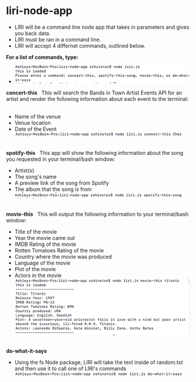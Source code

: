 # liri-node-app
* LIRI will be a command line node app that takes in parameters and gives you back data.
* LIRI must be ran in a command line.
* LIRI will accept 4 differnet commands, outlined below.

**For a list of commands, type:**
&nbsp;
* ![command line](/images/commandLine.png)

**concert-this**
&nbsp;
This will search the Bands in Town Artist Events API for an artist and render the following information about each event to the terminal:
&nbsp;

* Name of the venue
* Venue location
* Date of the Event 
&nbsp;
![concert-this app](/images/concertThis.png)
&nbsp;

**spotify-this**
&nbsp;
This app will show the following information about the song you requested in your terminal/bash window:
&nbsp;

* Artist(s)
* The song's name
* A preview link of the song from Spotify
* The album that the song is from
&nbsp;
![spotify-this-song](/images/spotify.png)
&nbsp;

**movie-this**
&nbsp;
This will output the following information to your terminal/bash window:
* Title of the movie
* Year the movie came out
* IMDB Rating of the movie
* Rotten Tomatoes Rating of the movie
* Country where the movie was produced
* Language of the movie
* Plot of the movie
* Actors in the movie
&nbsp;
![movie-this](/images/movie_this.png)
&nbsp;

**do-what-it-says**
&nbsp;
* Using the fs Node package, LIRI will take the text inside of random.txt and then use it to call one of LIRI's commands
&nbsp;
![do-what-it says](/images/doIt.png)







